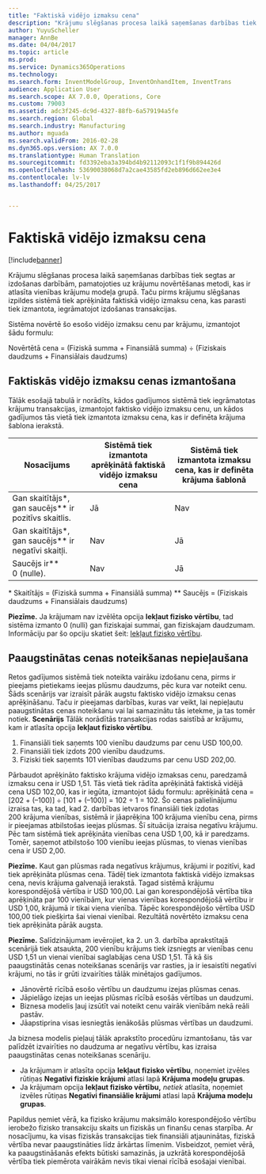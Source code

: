 ```yaml
---
title: "Faktiskā vidējo izmaksu cena"
description: "Krājumu slēgšanas procesa laikā saņemšanas darbības tiek segtas ar izdošanas darbībām, pamatojoties uz krājumu novērtēšanas metodi, kas ir atlasīta vienības krājumu modeļa grupā. Taču pirms krājumu slēgšanas izpildes sistēmā tiek aprēķināta faktiskā vidējo izmaksu cena, kas parasti tiek izmantota, iegrāmatojot izdošanas transakcijas."
author: YuyuScheller
manager: AnnBe
ms.date: 04/04/2017
ms.topic: article
ms.prod: 
ms.service: Dynamics365Operations
ms.technology: 
ms.search.form: InventModelGroup, InventOnhandItem, InventTrans
audience: Application User
ms.search.scope: AX 7.0.0, Operations, Core
ms.custom: 79003
ms.assetid: adc3f245-dc9d-4327-88fb-6a579194a5fe
ms.search.region: Global
ms.search.industry: Manufacturing
ms.author: mguada
ms.search.validFrom: 2016-02-28
ms.dyn365.ops.version: AX 7.0.0
ms.translationtype: Human Translation
ms.sourcegitcommit: fd3392eba3a394bd4b92112093c1f1f9b894426d
ms.openlocfilehash: 53690038068d7a2cae43585fd2eb896d662ee3e4
ms.contentlocale: lv-lv
ms.lasthandoff: 04/25/2017


---
```


# <a name="running-average-cost-price"></a>Faktiskā vidējo izmaksu cena

[!include[banner](../includes/banner.md)]


Krājumu slēgšanas procesa laikā saņemšanas darbības tiek segtas ar izdošanas darbībām, pamatojoties uz krājumu novērtēšanas metodi, kas ir atlasīta vienības krājumu modeļa grupā. Taču pirms krājumu slēgšanas izpildes sistēmā tiek aprēķināta faktiskā vidējo izmaksu cena, kas parasti tiek izmantota, iegrāmatojot izdošanas transakcijas.

Sistēma novērtē šo esošo vidējo izmaksu cenu par krājumu, izmantojot šādu formulu: 

Novērtētā cena = (Fiziskā summa + Finansiālā summa) ÷ (Fiziskais daudzums + Finansiālais daudzums)

## <a name="using-the-running-average-cost-price"></a>Faktiskās vidējo izmaksu cenas izmantošana
Tālāk esošajā tabulā ir norādīts, kādos gadījumos sistēmā tiek iegrāmatotas krājumu transakcijas, izmantojot faktisko vidējo izmaksu cenu, un kādos gadījumos tās vietā tiek izmantota izmaksu cena, kas ir definēta krājuma šablona ierakstā.

| Nosacījums                                               | Sistēmā tiek izmantota aprēķinātā faktiskā vidējo izmaksu cena | Sistēmā tiek izmantota izmaksu cena, kas ir definēta krājuma šablonā |
|---------------------------------------------------------|----------------------------------------------------------|-------------------------------------------------------------------|
| Gan skaitītājs\*, gan saucējs\*\* ir pozitīvs skaitlis.  | Jā                                                      | Nav                                                                |
| Gan skaitītājs\*, gan saucējs\*\* ir negatīvi skaitļi. | Nav                                                       | Jā                                                               |
| Saucējs ir\*\* 0 (nulle).                        | Nav                                                       | Jā                                                               |

\* Skaitītājs = (Fiziskā summa + Finansiālā summa) \*\* Saucējs = (Fiziskais daudzums + Finansiālais daudzums) 

**Piezīme.** Ja krājumam nav izvēlēta opcija **Iekļaut fizisko vērtību**, tad sistēma izmanto 0 (nulli) gan fiziskajai summai, gan fiziskajam daudzumam. Informāciju par šo opciju skatiet šeit: [Iekļaut fizisko vērtību](include-physical-value.md).

## <a name="avoiding-pricing-amplification"></a>Paaugstinātas cenas noteikšanas nepieļaušana
Retos gadījumos sistēmā tiek noteikta vairāku izdošanu cena, pirms ir pieejams pietiekams ieejas plūsmu daudzums, pēc kura var noteikt cenu. Šāds scenārijs var izraisīt pārāk augstu faktisko vidējo izmaksu cenas aprēķināšanu. Taču ir pieejamas darbības, kuras var veikt, lai nepieļautu paaugstinātas cenas noteikšanu vai lai samazinātu tās ietekme, ja tas tomēr notiek. **Scenārijs** Tālāk norādītās transakcijas rodas saistībā ar krājumu, kam ir atlasīta opcija **Iekļaut fizisko vērtību**.

1.  Finansiāli tiek saņemts 100 vienību daudzums par cenu USD 100,00.
2.  Finansiāli tiek izdots 200 vienību daudzums.
3.  Fiziski tiek saņemts 101 vienības daudzums par cenu USD 202,00.

Pārbaudot aprēķināto faktisko krājuma vidējo izmaksas cenu, paredzamā izmaksu cena ir USD 1,51. Tās vietā tiek rādīta aprēķinātā faktiskā vidējā cena USD 102,00, kas ir iegūta, izmantojot šādu formulu: aprēķinātā cena = \[202 + (–100)\] ÷ \[101 + (–100)\] = 102 ÷ 1 = 102. Šo cenas palielinājumu izraisa tas, ka tad, kad 2. darbības ietvaros finansiāli tiek izdotas 200 krājuma vienības, sistēmā ir jāaprēķina 100 krājuma vienību cena, pirms ir pieejamas atbilstošas ieejas plūsmas. Šī situācija izraisa negatīvu krājumu. Pēc tam sistēmā tiek aprēķināta vienības cena USD 1,00, kā ir paredzams. Tomēr, saņemot atbilstošo 100 vienību ieejas plūsmas, to vienas vienības cena ir USD 2,00. 

**Piezīme.** Kaut gan plūsmas rada negatīvus krājumus, krājumi ir pozitīvi, kad tiek aprēķināta plūsmas cena. Tādēļ tiek izmantota faktiskā vidējo izmaksas cena, nevis krājuma galvenajā ierakstā. Tagad sistēmā krājumu korespondējošā vērtība ir USD 100,00. Lai gan korespondējošā vērtība tika aprēķināta par 100 vienībām, kur vienas vienības korespondējošā vērtību ir USD 1,00, krājumā ir tikai viena vienība. Tāpēc korespondējošo vērtība USD 100,00 tiek piešķirta šai vienai vienībai. Rezultātā novērtēto izmaksu cena tiek aprēķināta pārāk augsta. 

**Piezīme.** Salīdzinājumam ievērojiet, ka 2. un 3. darbība aprakstītajā scenārijā tiek atsaukta, 200 vienību krājums tiek izsniegts ar vienības cenu USD 1,51 un vienai vienībai saglabājas cena USD 1,51. Tā kā šis paaugstinātās cenas noteikšanas scenārijs var rasties, ja ir iesaistīti negatīvi krājumi, no tās ir grūti izvairīties tālāk minētajos gadījumos.

-   Jānovērtē rīcībā esošo vērtību un daudzumu izejas plūsmas cenas.
-   Jāpielāgo izejas un ieejas plūsmas rīcībā esošās vērtības un daudzumi.
-   Biznesa modelis ļauj izsūtīt vai noteikt cenu vairāk vienībām nekā reāli pastāv.
-   Jāapstiprina visas iesniegtās ienākošās plūsmas vērtības un daudzumi.

Ja biznesa modelis pieļauj tālāk aprakstīto procedūru izmantošanu, tās var palīdzēt izvairīties no daudzuma ar negatīvu vērtību, kas izraisa paaugstinātas cenas noteikšanas scenāriju.

-   Ja krājumam ir atlasīta opcija **Iekļaut fizisko vērtību**, noņemiet izvēles rūtiņas **Negatīvi fiziskie krājumi** atlasi lapā **Krājuma modeļu grupas**.
-   Ja krājumam opcija **Iekļaut fizisko vērtību,** *netiek* atlasīta, noņemiet izvēles rūtiņas **Negatīvi finansiālie krājumi** atlasi lapā **Krājuma modeļu grupas**.

Papildus ņemiet vērā, ka fizisko krājumu maksimālo korespondējošo vērtību ierobežo fizisko transakciju skaits un fiziskās un finanšu cenas starpība. Ar nosacījumu, ka visas fiziskās transakcijas tiek finansiāli atjauninātas, fiziskā vērtība nevar paaugstināties līdz ārkārtas līmenim. Visbeidzot, ņemiet vērā, ka paaugstināšanās efekts būtiski samazinās, ja uzkrātā korespondējošā vērtība tiek piemērota vairākām nevis tikai vienai rīcībā esošajai vienībai.




